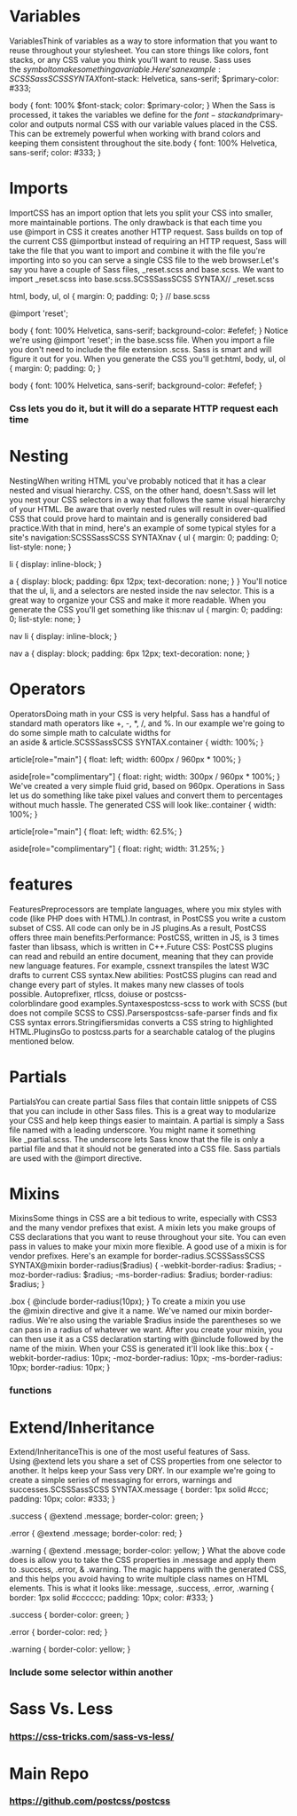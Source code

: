 # Variables
VariablesThink of variables as a way to store information that you want to reuse throughout your stylesheet. You can store things like colors, font stacks, or any CSS value you think you'll want to reuse. Sass uses the $ symbol to make something a variable. Here's an example:SCSSSassSCSS SYNTAX$font-stack:    Helvetica, sans-serif;
$primary-color: #333;

body {
  font: 100% $font-stack;
  color: $primary-color;
}
When the Sass is processed, it takes the variables we define for the $font-stackand $primary-color and outputs normal CSS with our variable values placed in the CSS. This can be extremely powerful when working with brand colors and keeping them consistent throughout the site.body {
  font: 100% Helvetica, sans-serif;
  color: #333;
}

# Imports
ImportCSS has an import option that lets you split your CSS into smaller, more maintainable portions. The only drawback is that each time you use @import in CSS it creates another HTTP request. Sass builds on top of the current CSS @importbut instead of requiring an HTTP request, Sass will take the file that you want to import and combine it with the file you're importing into so you can serve a single CSS file to the web browser.Let's say you have a couple of Sass files, _reset.scss and base.scss. We want to import _reset.scss into base.scss.SCSSSassSCSS SYNTAX// _reset.scss

html,
body,
ul,
ol {
   margin: 0;
  padding: 0;
}
// base.scss

@import 'reset';

body {
  font: 100% Helvetica, sans-serif;
  background-color: #efefef;
}
Notice we're using @import 'reset'; in the base.scss file. When you import a file you don't need to include the file extension .scss. Sass is smart and will figure it out for you. When you generate the CSS you'll get:html, body, ul, ol {
  margin: 0;
  padding: 0;
}

body {
  font: 100% Helvetica, sans-serif;
  background-color: #efefef;
}
### Css lets you do it, but it will do a separate HTTP request each time
# Nesting
NestingWhen writing HTML you've probably noticed that it has a clear nested and visual hierarchy. CSS, on the other hand, doesn't.Sass will let you nest your CSS selectors in a way that follows the same visual hierarchy of your HTML. Be aware that overly nested rules will result in over-qualified CSS that could prove hard to maintain and is generally considered bad practice.With that in mind, here's an example of some typical styles for a site's navigation:SCSSSassSCSS SYNTAXnav {
  ul {
    margin: 0;
    padding: 0;
    list-style: none;
  }

  li { display: inline-block; }

  a {
    display: block;
    padding: 6px 12px;
    text-decoration: none;
  }
}
You'll notice that the ul, li, and a selectors are nested inside the nav selector. This is a great way to organize your CSS and make it more readable. When you generate the CSS you'll get something like this:nav ul {
  margin: 0;
  padding: 0;
  list-style: none;
}

nav li {
  display: inline-block;
}

nav a {
  display: block;
  padding: 6px 12px;
  text-decoration: none;
}
# Operators
OperatorsDoing math in your CSS is very helpful. Sass has a handful of standard math operators like +, -, *, /, and %. In our example we're going to do some simple math to calculate widths for an aside & article.SCSSSassSCSS SYNTAX.container { width: 100%; }

article[role="main"] {
  float: left;
  width: 600px / 960px * 100%;
}

aside[role="complimentary"] {
  float: right;
  width: 300px / 960px * 100%;
}
We've created a very simple fluid grid, based on 960px. Operations in Sass let us do something like take pixel values and convert them to percentages without much hassle. The generated CSS will look like:.container {
  width: 100%;
}

article[role="main"] {
  float: left;
  width: 62.5%;
}

aside[role="complimentary"] {
  float: right;
  width: 31.25%;
}
# features
FeaturesPreprocessors are template languages, where you mix styles with code (like PHP does with HTML).In contrast, in PostCSS you write a custom subset of CSS. All code can only be in JS plugins.As a result, PostCSS offers three main benefits:Performance: PostCSS, written in JS, is 3 times faster than libsass, which is written in C++.Future CSS: PostCSS plugins can read and rebuild an entire document, meaning that they can provide new language features. For example, cssnext transpiles the latest W3C drafts to current CSS syntax.New abilities: PostCSS plugins can read and change every part of styles. It makes many new classes of tools possible. Autoprefixer, rtlcss, doiuse or postcss-colorblindare good examples.Syntaxespostcss-scss to work with SCSS (but does not compile SCSS to CSS).Parserspostcss-safe-parser finds and fix CSS syntax errors.Stringifiersmidas converts a CSS string to highlighted HTML.PluginsGo to postcss.parts for a searchable catalog of the plugins mentioned below.
# Partials
PartialsYou can create partial Sass files that contain little snippets of CSS that you can include in other Sass files. This is a great way to modularize your CSS and help keep things easier to maintain. A partial is simply a Sass file named with a leading underscore. You might name it something like _partial.scss. The underscore lets Sass know that the file is only a partial file and that it should not be generated into a CSS file. Sass partials are used with the @import directive.
# Mixins
MixinsSome things in CSS are a bit tedious to write, especially with CSS3 and the many vendor prefixes that exist. A mixin lets you make groups of CSS declarations that you want to reuse throughout your site. You can even pass in values to make your mixin more flexible. A good use of a mixin is for vendor prefixes. Here's an example for border-radius.SCSSSassSCSS SYNTAX@mixin border-radius($radius) {
  -webkit-border-radius: $radius;
     -moz-border-radius: $radius;
      -ms-border-radius: $radius;
          border-radius: $radius;
}

.box { @include border-radius(10px); }
To create a mixin you use the @mixin directive and give it a name. We've named our mixin border-radius. We're also using the variable $radius inside the parentheses so we can pass in a radius of whatever we want. After you create your mixin, you can then use it as a CSS declaration starting with @include followed by the name of the mixin. When your CSS is generated it'll look like this:.box {
  -webkit-border-radius: 10px;
  -moz-border-radius: 10px;
  -ms-border-radius: 10px;
  border-radius: 10px;
}

### functions
# Extend/Inheritance
Extend/InheritanceThis is one of the most useful features of Sass. Using @extend lets you share a set of CSS properties from one selector to another. It helps keep your Sass very DRY. In our example we're going to create a simple series of messaging for errors, warnings and successes.SCSSSassSCSS SYNTAX.message {
  border: 1px solid #ccc;
  padding: 10px;
  color: #333;
}

.success {
  @extend .message;
  border-color: green;
}

.error {
  @extend .message;
  border-color: red;
}

.warning {
  @extend .message;
  border-color: yellow;
}
What the above code does is allow you to take the CSS properties in .message and apply them to .success, .error, & .warning. The magic happens with the generated CSS, and this helps you avoid having to write multiple class names on HTML elements. This is what it looks like:.message, .success, .error, .warning {
  border: 1px solid #cccccc;
  padding: 10px;
  color: #333;
}

.success {
  border-color: green;
}

.error {
  border-color: red;
}

.warning {
  border-color: yellow;
}
### Include some selector within another
# Sass Vs. Less
### https://css-tricks.com/sass-vs-less/
# Main Repo
### https://github.com/postcss/postcss
